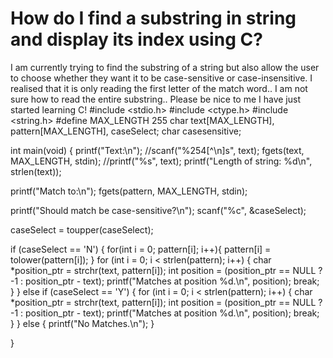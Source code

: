 
# How do I find a substring in string and display its index using C?

I am currently trying to find the substring of a string but also allow the user to choose whether they want it to be case-sensitive or case-insensitive. I realised that it is only reading the first letter of the match word.. I am not sure how to read the entire substring.. Please be nice to me I have just started learning C!
#include <stdio.h>
#include <ctype.h>
#include <string.h>
#define MAX_LENGTH 255
char text[MAX_LENGTH], pattern[MAX_LENGTH], caseSelect;
char casesensitive;

int main(void) {
  printf("Text:\n");
  //scanf("%254[^\n]s", text);
  fgets(text, MAX_LENGTH, stdin);
  //printf("%s", text);
    printf("Length of string: %d\n", strlen(text));
  
  printf("Match to:\n");
  fgets(pattern, MAX_LENGTH, stdin);

  
  printf("Should match be case-sensitive?\n");
  scanf("%c", &caseSelect);

  caseSelect = toupper(caseSelect);
  
  if (caseSelect == 'N') {
    for(int i = 0; pattern[i]; i++){
      pattern[i] = tolower(pattern[i]);
    } 
    for (int i = 0; i < strlen(pattern); i++)
      {
        char *position_ptr = strchr(text, pattern[i]);
        int position = (position_ptr == NULL ? -1 : position_ptr - text);
        printf("Matches at position %d.\n", position);
    break;
      }
  } else if (caseSelect == 'Y') {
    for (int i = 0; i < strlen(pattern); i++)
      {
        char *position_ptr = strchr(text, pattern[i]);
        int position = (position_ptr == NULL ? -1 : position_ptr - text);
        printf("Matches at position %d.\n", position);
    break;
      }
  } else {
    printf("No Matches.\n");
  }

}


        